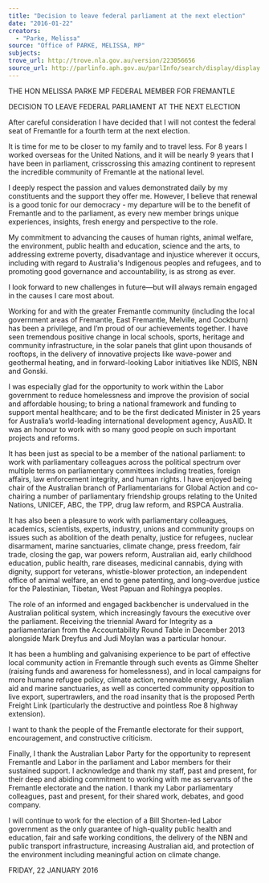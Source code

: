 ```yaml
---
title: "Decision to leave federal parliament at the next election"
date: "2016-01-22"
creators:
  - "Parke, Melissa"
source: "Office of PARKE, MELISSA, MP"
subjects:
trove_url: http://trove.nla.gov.au/version/223056656
source_url: http://parlinfo.aph.gov.au/parlInfo/search/display/display.w3p;query=Id%3A%22media/pressrel/4319918%22
---
```


 

 THE HON MELISSA PARKE MP  FEDERAL MEMBER FOR FREMANTLE 

 DECISION TO LEAVE FEDERAL PARLIAMENT AT THE NEXT ELECTION    

 After careful consideration I have decided that I will not contest the federal seat of  Fremantle for a fourth term at the next election.      

 It is time for me to be closer to my family and to travel less.  For 8 years I worked  overseas for the United Nations, and it will be nearly 9 years that I have been in  parliament, crisscrossing this amazing continent to represent the incredible  community of Fremantle at the national level.     

 I deeply respect the passion and values demonstrated daily by my constituents and  the support they offer me. However, I believe that renewal is a good tonic for our  democracy - my departure will be to the benefit of Fremantle and to the parliament,  as every new member brings unique experiences, insights, fresh energy and  perspective to the role.    

 My commitment to advancing the causes of human rights, animal welfare, the  environment, public health and education, science and the arts, to addressing  extreme poverty, disadvantage and injustice wherever it occurs, including with  regard to Australia's Indigenous peoples and refugees, and to promoting good  governance and accountability, is as strong as ever.     

 I look forward to new challenges in future—but will always remain engaged in  the causes I care most about.    

 Working for and with the greater Fremantle community (including the local  government areas of Fremantle, East Fremantle, Melville, and Cockburn) has been  a privilege, and I’m proud of our achievements together.  I have seen tremendous  positive change in local schools, sports, heritage and community infrastructure, in  the solar panels that glint upon thousands of rooftops, in the delivery of innovative  projects like wave-power and geothermal heating, and in forward-looking Labor  initiatives like NDIS, NBN and Gonski.     

 I was especially glad for the opportunity to work within the Labor government to  reduce homelessness and improve the provision of social and affordable housing; to  bring a national framework and funding to support mental healthcare; and to be the  first dedicated Minister in 25 years for Australia’s world-leading international  development agency, AusAID.  It was an honour to work with so many good people  on such important projects and reforms.    

 It has been just as special to be a member of the national parliament: to work with  parliamentary colleagues across the political spectrum over multiple terms on  parliamentary committees including treaties, foreign affairs, law enforcement  integrity, and human rights. I have enjoyed being chair of the Australian branch of  Parliamentarians for Global Action and co-chairing a number of parliamentary  friendship groups relating to the United Nations, UNICEF, ABC, the TPP, drug law  reform, and RSPCA Australia.    

 It has also been a pleasure to work with parliamentary colleagues, academics,  scientists, experts, industry, unions and community groups on issues such  as abolition of the death penalty, justice for refugees, nuclear disarmament, marine  sanctuaries, climate change, press freedom, fair trade, closing the gap, war powers  reform, Australian aid, early childhood education, public health, rare diseases,  medicinal cannabis, dying with dignity, support for veterans, whistle-blower  protection, an independent office of animal welfare, an end to gene patenting, and  long-overdue justice for the Palestinian, Tibetan, West Papuan and Rohingya  peoples.    

 The role of an informed and engaged backbencher is undervalued in the Australian  political system, which increasingly favours the executive over the parliament.  Receiving the triennial Award for Integrity as a parliamentarian from the  Accountability Round Table in December 2013 alongside Mark Dreyfus and Judi  Moylan was a particular honour.     

 It has been a humbling and galvanising experience to be part of effective local  community action in Fremantle through such events as Gimme Shelter (raising funds  and awareness for homelessness), and in local campaigns for more humane refugee  policy, climate action, renewable energy, Australian aid and marine sanctuaries, as  well as concerted community opposition to live export, supertrawlers, and the road  insanity that is the proposed Perth Freight Link (particularly the destructive and  pointless Roe 8 highway extension).     

 I want to thank the people of the Fremantle electorate for their support,  encouragement, and constructive criticism.    

 Finally, I thank the Australian Labor Party for the opportunity to represent Fremantle  and Labor in the parliament and Labor members for their sustained support. I  acknowledge and thank my staff, past and present, for their deep and abiding  commitment to working with me as servants of the Fremantle electorate and the  nation. I thank my Labor parliamentary colleagues, past and present, for their shared  work, debates, and good company.    

 I will continue to work for the election of a Bill Shorten-led Labor government as the  only guarantee of high-quality public health and education, fair and safe working  conditions, the delivery of the NBN and public transport infrastructure, increasing  Australian aid, and protection of the environment including meaningful action on  climate change.     

 FRIDAY, 22 JANUARY 2016   

